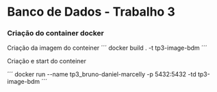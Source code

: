 # Banco de Dados - Trabalho 3

### Criação do container docker
Criação da imagem do conteiner
´´´
docker build . -t tp3-image-bdm
´´´

Criação e start do conteiner

´´´
docker run --name tp3_bruno-daniel-marcelly -p 5432:5432 -td tp3-image-bdm
´´´